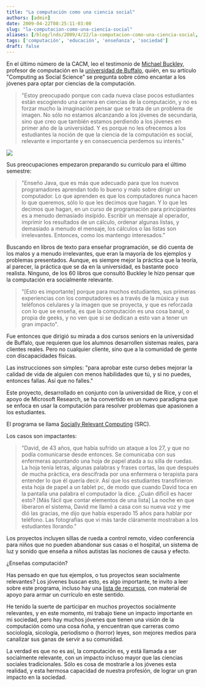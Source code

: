 ```yaml
---
title: "La computación como una ciencia social"
authors: [admin]
date: 2009-04-22T08:25:11-03:00
slug: "la-computacion-como-una-ciencia-social"
aliases: [/blog/lnds/2009/4/22/la-computacion-como-una-ciencia-social, /blog/2009/04/la-computacion-como-una-ciencia-social.html, /2009/04/la-computacion-como-una-ciencia-social.html]
tags: ['computación', 'educación', 'enseñanza', 'sociedad']
draft: false
---
```


En el último número de la CACM, leo el testimonio de [Michael Buckley](http://www.cse.buffalo.edu/faculty/mikeb/), profesor de
computación en la [universidad de Buffalo](http://www.cse.buffalo.edu/),
quién, en su artículo "Computing as Social Science" se pregunta sobre
cómo encantar a los jóvenes para optar por ciencias de la computación.

> "Estoy preocupado porque con cada nueva clase pocos estudiantes están
> escogiendo una carrera en ciencias de la computación, y no es forzar
> mucho la imaginación pensar que se trata de un problema de imagen. No
> sólo no estamos alcanzando a los jóvenes de secundaria, sino que creo
> que también estamos perdiendo a los jóvenes en primer año de la
> universidad. Y es porque no les ofrecemos a los estudiantes la noción
> de que la ciencia de la computación es social, relevante e importante
> y en consecuencia perdemos su interés."


![](/images/2009/04/pic8.jpg)

Sus preocupaciones empezaron preparando su currículo para el último
semestre:

> "Enseño Java, que es más que adecuado para que los nuevos
> programadores aprendan todo lo bueno y malo sobre dirigir un
> computador. Lo que aprenden es que los computadores nunca hacen lo que
> queremos, sólo lo que les decimos que hagan. Y lo que les decimos que
> hagan, en un curso de programación para principiantes es a menudo
> demasiado insípido. Escribir un mensaje al operador, imprimir los
> resultados de un cálculo, ordenar algunas listas, y demasiado a menudo
> el mensaje, los cálculos o las listas son irrelevantes. Entonces, como
> los mantengo interesados."


Buscando en libros de texto para enseñar programación, se dió cuenta de
los malos y a menudo irrelevantes, que eran la mayoría de los ejemplos y
problemas presentados. Aunque, es siempre mejor la práctica que la
teoría, al parecer, la práctica que se da en la universidad, es bastante
poco realista. Ninguno, de los 60 libros que consultó Buckley le hizo
pensar que la computación era socialmente relevante.

> "\[Esto es importante\] porque para muchos estudiantes, sus primeras
> experiencias con los computadores es a través de la música y sus
> teléfonos celulares y la imagen que se proyecta, y que es reforzada
> con lo que se enseña, es que la computación es una cosa banal, o
> propia de geeks, y no ven que si se dedican a esto van a tener un gran
> impacto".

Fue entonces que dirigió su mirada a dos cursos seniors en la
universidad de Buffalo, que requieren que los alumnos desarrollen
sistemas reales, para clientes reales. Pero no cualquier cliente, sino
que a la comunidad de gente con discapacidades físicas.

Las instrucciones son simples: "para aprobar este curso debes mejorar
la calidad de vida de alguien con menos habilidades que tú, y si no
puedes, entonces fallas. Así que no falles."


Este proyecto, desarrollado en conjunto con la universidad de Rice, y
con el apoyo de Microsoft Research, se ha convertido en un nuevo
paradigma que se enfoca en usar la computación para resolver problemas
que apasionen a los estudiantes.

El programa se llama [Socially Relevant Computing](https://www.sociallyrelevantcomputing.org/) (SRC).

Los casos son impactantes:

> "David, de 43 años, que había sufrido un ataque a los 27, y que no
> podía comunicarse desde entonces. Se comunicaba con sus enfermeras
> apuntando una hoja de papel atada a su silla de ruedas. La hoja tenía
> letras, algunas palabras y frases cortas, las que después de mucha
> práctica, era descifrada por una enfermera o terapista para entender
> lo que él quería decir. Así que los estudiantes transfirieron esta
> hoja de papel a un tablet pc, de modo que cuando David toca en la
> pantalla una palabra el computador la dice. ¿Cuán dificil es hacer
> esto? \[Más fácil que contar elementos de una lista\] La noche en que
> liberaron el sistema, David me llamó a casa con su nueva voz y me dió
> las gracias, me dijo que había esperado 15 años para hablar por
> teléfono. Las fotografías que vi más tarde cláramente mostraban a los
> estudiantes llorando."

Los proyectos incluyen sillas de rueda a control remoto, video
conferencia para niños que no pueden abandonar sus casas o el hospital,
un sistema de luz y sonido que enseña a niños autistas las nociones de
causa y efecto.

¿Enseñas computación?

Has pensado en que tus ejemplos, o tus proyectos sean socialmente
relevantes? Los jóvenes buscan esto, es algo importante, te invito a
leer sobre este programa, incluso hay una [lista de
recursos](https://www.sociallyrelevantcomputing.org/resources.html), con
material de apoyo para armar un currículo en este sentido.

He tenido la suerte de participar en muchos proyectos socialmente
relevantes, y en este momento, mi trabajo tiene un impacto importante en
mi sociedad, pero hay muchos jóvenes que tienen una visión de la
computación como una cosa ñoña, y encuentran que carreras como
sociología, sicología, periodismo o (horror) leyes, son mejores medios
para canalizar sus ganas de servir a su comunidad.

La verdad es que no es así, la computación es, y está llamada a ser
socialmente relevante, con un impacto incluso mayor que las ciencias
sociales tradicionales. Sólo es cosa de mostrarle a los jóvenes esta
realidad, y esta hermosa capacidad de nuestra profesión, de lograr un
gran impacto en la sociedad.

